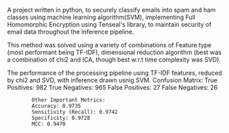 A project written in python, to securely classify emails into spam and ham classes using machine learning algorithm(SVM), 
implementing Full Homomorphic Encryption using Tenseal's library, to maintain security of email data throughout the inference pipeline. 

This method was solved using a variety of combinations of Feature type (most performant being TF-IDF),
dimensional reduction algorithm (best was a combination of chi2 and ICA, though best w.r.t time complexity was SVD).

The performance of the processing pipeline using TF-IDF features, reduced by chi2 and SVD, with inference drawn usnig SVM. 
Confusion Matrix:
            True Positives: 982
            True Negatives: 965
            False Positives: 27
            False Negatives: 26

            Other Important Metrics:
            Accuracy: 0.9735
            Sensitivity (Recall): 0.9742
            Specificity: 0.9728
            MCC: 0.9470
            
